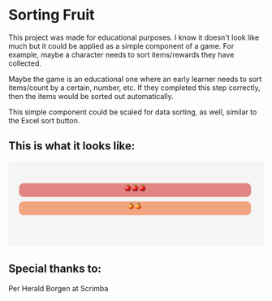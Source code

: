 # Sorting Fruit

This project was made for educational purposes. I know it doesn't look like much but it could be applied as a simple component of a game. For example, maybe a character needs to sort items/rewards they have collected. 

Maybe the game is an educational one where an early learner needs to sort items/count by a certain, number, etc. If they completed this step correctly, then the items would be sorted out automatically.

This simple component could be scaled for data sorting, as well, similar to the Excel 
sort button.

## This is what it looks like:
![app-pic](sortingFruits.png)

## Special thanks to: 

Per Herald Borgen at Scrimba